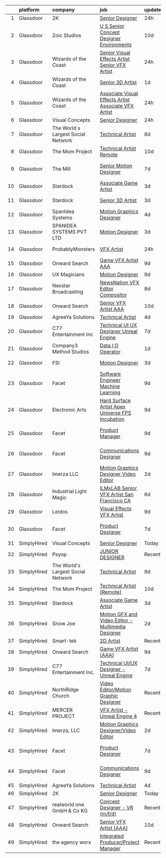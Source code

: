 

|    | platform    | company                            | job                                                                                                                                                                                                                                                                                                                                                                                                                                                                                                                                                                                                                                                                                                                                                                                                                                                                                                                                                                                                                                                                                                                                                                                                                                                                                                                                                                                              | update_time   | location               |
|---:|:------------|:-----------------------------------|:-------------------------------------------------------------------------------------------------------------------------------------------------------------------------------------------------------------------------------------------------------------------------------------------------------------------------------------------------------------------------------------------------------------------------------------------------------------------------------------------------------------------------------------------------------------------------------------------------------------------------------------------------------------------------------------------------------------------------------------------------------------------------------------------------------------------------------------------------------------------------------------------------------------------------------------------------------------------------------------------------------------------------------------------------------------------------------------------------------------------------------------------------------------------------------------------------------------------------------------------------------------------------------------------------------------------------------------------------------------------------------------------------|:--------------|:-----------------------|
|  1 | Glassdoor   | 2K                                 | [Senior Designer](https://www.glassdoor.com/partner/jobListing.htm?pos=110&ao=1136043&s=58&guid=0000018199a7042c9c3711810ada4c14&src=GD_JOB_AD&t=SR&vt=w&ea=1&cs=1_a16ba349&cb=1656140269086&jobListingId=1007962391680&jrtk=3-0-1g6cqe18cklsn801-1g6cqe18qk262800-997da2ebb8f2c82a-)                                                                                                                                                                                                                                                                                                                                                                                                                                                                                                                                                                                                                                                                                                                                                                                                                                                                                                                                                                                                                                                                                                            | 24h           | Austin, TX             |
|  2 | Glassdoor   | Zoic Studios                       | [U S  Senior Concept Designer   Environments](https://www.glassdoor.com/partner/jobListing.htm?pos=113&ao=1136043&s=58&guid=0000018199a7042c9c3711810ada4c14&src=GD_JOB_AD&t=SR&vt=w&ea=1&cs=1_5b767d99&cb=1656140269087&jobListingId=1007940779750&jrtk=3-0-1g6cqe18cklsn801-1g6cqe18qk262800-3dd602ff0a6833af-)                                                                                                                                                                                                                                                                                                                                                                                                                                                                                                                                                                                                                                                                                                                                                                                                                                                                                                                                                                                                                                                                                | 10d           | Remote                 |
|  3 | Glassdoor   | Wizards of the Coast               | [Senior Visual Effects Artist   Senior VFX Artist](https://www.glassdoor.com/partner/jobListing.htm?pos=115&ao=1136043&s=58&guid=0000018199a7042c9c3711810ada4c14&src=GD_JOB_AD&t=SR&vt=w&ea=1&cs=1_6515b6e6&cb=1656140269087&jobListingId=1007961509552&jrtk=3-0-1g6cqe18cklsn801-1g6cqe18qk262800-6436024f98db2467-)                                                                                                                                                                                                                                                                                                                                                                                                                                                                                                                                                                                                                                                                                                                                                                                                                                                                                                                                                                                                                                                                           | 24h           | Renton, WA             |
|  4 | Glassdoor   | Wizards of the Coast               | [Senior 3D Artist](https://www.glassdoor.com/partner/jobListing.htm?pos=129&ao=1136043&s=58&guid=0000018199a7042c9c3711810ada4c14&src=GD_JOB_AD&t=SR&vt=w&ea=1&cs=1_ac0ceb54&cb=1656140269087&jobListingId=1007959625386&jrtk=3-0-1g6cqe18cklsn801-1g6cqe18qk262800-7d6b2e91fe069f28-)                                                                                                                                                                                                                                                                                                                                                                                                                                                                                                                                                                                                                                                                                                                                                                                                                                                                                                                                                                                                                                                                                                           | 1d            | Bellevue, WA           |
|  5 | Glassdoor   | Wizards of the Coast               | [Associate Visual Effects Artist   Associate VFX Artist](https://www.glassdoor.com/partner/jobListing.htm?pos=107&ao=1136043&s=58&guid=0000018199a7042c9c3711810ada4c14&src=GD_JOB_AD&t=SR&vt=w&ea=1&cs=1_75edb127&cb=1656140269086&jobListingId=1007961505800&jrtk=3-0-1g6cqe18cklsn801-1g6cqe18qk262800-40b4fe3b46a0262c-)                                                                                                                                                                                                                                                                                                                                                                                                                                                                                                                                                                                                                                                                                                                                                                                                                                                                                                                                                                                                                                                                     | 24h           | Renton, WA             |
|  6 | Glassdoor   | Visual Concepts                    | [Senior Designer](https://www.glassdoor.com/partner/jobListing.htm?pos=114&ao=1136043&s=58&guid=0000018199a7042c9c3711810ada4c14&src=GD_JOB_AD&t=SR&vt=w&ea=1&cs=1_a7c6a571&cb=1656140269087&jobListingId=1007962391731&jrtk=3-0-1g6cqe18cklsn801-1g6cqe18qk262800-681074ee0d9d7d48-)                                                                                                                                                                                                                                                                                                                                                                                                                                                                                                                                                                                                                                                                                                                                                                                                                                                                                                                                                                                                                                                                                                            | 24h           | Austin, TX             |
|  7 | Glassdoor   | The World s Largest Social Network | [Technical Artist](https://www.glassdoor.com/partner/jobListing.htm?pos=104&ao=1110586&s=58&guid=0000018199a7042c9c3711810ada4c14&src=GD_JOB_AD&t=SR&vt=w&cs=1_8c8235a9&cb=1656140269084&jobListingId=1007945470127&cpc=FA84DF7EA1EC2398&jrtk=3-0-1g6cqe18cklsn801-1g6cqe18qk262800-de89b06fe75f21ae--6NYlbfkN0DSgjPPcnEdvoK3uuxfISLALE6pB1FR7YSHOr_tSg5_QGIhoz_2VqUepdcKLBLI_zTmP0Cdwc6lpraoh9XYJnd_pt7wUHPw4IIhA9oQdU_zXLzlx3tdAdRRo6J89sBMEaNcmNojZwVeEdaa_PxE2Lf-fVWDI0HmuTZAzzh_-AE30m1z5DiUm4MRwP1p-XFuPRZimBw-57GKvpUcn2p4Nw5e5bj4kUm3eW4BNdtYh6nawZskyz-WhN5Keim1Ah3-s_bO9fHldh_odPZDCfcaoYx8dJGp0ZZv6-8dZ7DKkYZcq-vpvBYGii6b5RiFzcgADBtg8NfKjJUbVHB2-ewjMPV6nhyzHr5eEB6b4NtAUEfDp499G3ZwdZJT3Mn7bR0Sqyg7jwutR6uNP-WW1rUuIYAQIIeKtkWqnlz-yzJlDFoyQZl-I8pFCVa129hereYq9VzCIyLL0fxJ5oKMVOcdkWKRFMkLU_m-F7c4zEV1GXvH2rW2awKmRf1carqmRYWfCBkazJ3IJkBpL6B-DlBDINl3NotZ4eT2QbYRGYI8c6ImbgvCfe5x8EZpHL-oF5UvMOhl3CytcfzDxQ%3D%3D)                                                                                                                                                                                                                                                                                                                                                                                                                                                               | 8d            | New York, NY           |
|  8 | Glassdoor   | The Mom Project                    | [Technical Artist  Remote ](https://www.glassdoor.com/partner/jobListing.htm?pos=102&ao=1110586&s=58&guid=0000018199a7042c9c3711810ada4c14&src=GD_JOB_AD&t=SR&vt=w&cs=1_b429f4ad&cb=1656140269079&jobListingId=1007939939925&cpc=D2F1DE17EE1F43B9&jrtk=3-0-1g6cqe18cklsn801-1g6cqe18qk262800-264f9011810ab4a3--6NYlbfkN0BDp_epf89aHDQhKpPegNJQ_ldQpEFZQsM9OcONMGxWx6pU56EKHF58QjVdAUvn2gX31HUntCyLUwzir2_2qLQKiwc4zqgc0EcGzWlJtEFabSJje5p3zQNcGS6mmu-hK71c0amOsooqt9D74xqUp2Fe1oOyI1RWtfFw9BBSi2GEBaE6UlKZT1OWIdXPTDdxo4pEMoD7GhSonUeBq79YoKo56g47dcQItOmT-5MiWhqzKLBjzNlqFmOOFdXtgWrPHyqybmaXYbunNUVDUTqEwwGKsjmVdKkaUwOJsHU0hxu4CuH9wZiYYeB9ZevmWMbV_zPTsVO5Ds4LA8WnuN8t0rWzBTnZuB2u2p6aujQTQMDplb7z3JCJOOr6C8Ip_KzdN8NBfAdr9uL4gkakdlJj3tQJUWhOh5Dvdxe9B0Ikl8RP5gfKJNpB5mjAKNDmtxrAZudoywm3Hg7_hAoZh7fWvdhGAKeRcqAQ3QMpE0DabwYvZWJXKUEljegJRvOjc9MHrQXh2byH7wWObMv90V7qFrRKYmxKemiVxwiG8-R4SzqXpOPy4iY1QtPBxRcwHl91SYKdpgzABqw43g%3D%3D)                                                                                                                                                                                                                                                                                                                                                                                                                                                      | 10d           | Bell, CA               |
|  9 | Glassdoor   | The Mill                           | [Senior Motion Designer](https://www.glassdoor.com/partner/jobListing.htm?pos=128&ao=1136043&s=58&guid=0000018199a7042c9c3711810ada4c14&src=GD_JOB_AD&t=SR&vt=w&ea=1&cs=1_8143bbe8&cb=1656140269087&jobListingId=1007948420630&jrtk=3-0-1g6cqe18cklsn801-1g6cqe18qk262800-4568a48ad2af7345-)                                                                                                                                                                                                                                                                                                                                                                                                                                                                                                                                                                                                                                                                                                                                                                                                                                                                                                                                                                                                                                                                                                     | 7d            | Los Angeles, CA        |
| 10 | Glassdoor   | Stardock                           | [Associate Game Artist](https://www.glassdoor.com/partner/jobListing.htm?pos=112&ao=1136043&s=58&guid=0000018199a7042c9c3711810ada4c14&src=GD_JOB_AD&t=SR&vt=w&ea=1&cs=1_cb1fb994&cb=1656140269087&jobListingId=1007953689488&jrtk=3-0-1g6cqe18cklsn801-1g6cqe18qk262800-5142e70c69ddd18f-)                                                                                                                                                                                                                                                                                                                                                                                                                                                                                                                                                                                                                                                                                                                                                                                                                                                                                                                                                                                                                                                                                                      | 3d            | Plymouth, MI           |
| 11 | Glassdoor   | Stardock                           | [Senior 3D Artist](https://www.glassdoor.com/partner/jobListing.htm?pos=121&ao=1136043&s=58&guid=0000018199a7042c9c3711810ada4c14&src=GD_JOB_AD&t=SR&vt=w&ea=1&cs=1_a1c56b69&cb=1656140269087&jobListingId=1007953689181&jrtk=3-0-1g6cqe18cklsn801-1g6cqe18qk262800-cbe991915d613e17-)                                                                                                                                                                                                                                                                                                                                                                                                                                                                                                                                                                                                                                                                                                                                                                                                                                                                                                                                                                                                                                                                                                           | 3d            | Plymouth, MI           |
| 12 | Glassdoor   | SpanIdea Systems                   | [Motion Graphics Designer](https://www.glassdoor.com/partner/jobListing.htm?pos=124&ao=1136043&s=58&guid=0000018199a7042c9c3711810ada4c14&src=GD_JOB_AD&t=SR&vt=w&ea=1&cs=1_d0bd9b71&cb=1656140269087&jobListingId=1007952216575&jrtk=3-0-1g6cqe18cklsn801-1g6cqe18qk262800-2d51907f9deffe6b-)                                                                                                                                                                                                                                                                                                                                                                                                                                                                                                                                                                                                                                                                                                                                                                                                                                                                                                                                                                                                                                                                                                   | 4d            | Fremont, CA            |
| 13 | Glassdoor   | SPANIDEA SYSTEMS PVT  LTD          | [Motion Designer](https://www.glassdoor.com/partner/jobListing.htm?pos=111&ao=1136043&s=58&guid=0000018199a7042c9c3711810ada4c14&src=GD_JOB_AD&t=SR&vt=w&ea=1&cs=1_6b49f803&cb=1656140269087&jobListingId=1007954646619&jrtk=3-0-1g6cqe18cklsn801-1g6cqe18qk262800-3c66e0c6c0e57cb3-)                                                                                                                                                                                                                                                                                                                                                                                                                                                                                                                                                                                                                                                                                                                                                                                                                                                                                                                                                                                                                                                                                                            | 3d            | San Francisco, CA      |
| 14 | Glassdoor   | ProbablyMonsters                   | [VFX Artist](https://www.glassdoor.com/partner/jobListing.htm?pos=106&ao=1136043&s=58&guid=0000018199a7042c9c3711810ada4c14&src=GD_JOB_AD&t=SR&vt=w&cs=1_52b63af2&cb=1656140269085&jobListingId=1007962507472&jrtk=3-0-1g6cqe18cklsn801-1g6cqe18qk262800-d0d1143189ef12b8-)                                                                                                                                                                                                                                                                                                                                                                                                                                                                                                                                                                                                                                                                                                                                                                                                                                                                                                                                                                                                                                                                                                                      | 24h           | Bellevue, WA           |
| 15 | Glassdoor   | Onward Search                      | [Game VFX Artist  AAA ](https://www.glassdoor.com/partner/jobListing.htm?pos=103&ao=1110586&s=58&guid=0000018199a7042c9c3711810ada4c14&src=GD_JOB_AD&t=SR&vt=w&ea=1&cs=1_daa724e1&cb=1656140269084&jobListingId=1007941481350&cpc=56C4EA4A1A191A49&jrtk=3-0-1g6cqe18cklsn801-1g6cqe18qk262800-52a6a5fc57bf2545--6NYlbfkN0B7YoEZZ2QAGDyEGGmBPAUWSHc1Mt3sMCn9FehKcWA3w1Jyd5V8lWMcCNcrTVJ9hnW7k7XyuXHfanvGi6PJPAE0Pv0Ryh-JptsaHmu6l5ePQXpf80VOzE8oLeNg8LSCLaT8Is2hSHsURdqHuKU3MBOiZwVKj_bGzkqosSgxOZbigIVH6ek3bqgWvMB5pQQc3tWspp96FHyYgXyJ6-fkNw_jC6QWPzEP0_0-_arlRT8dYc_SbGzGlL6IZAIAzsdSLCikF_YNUST7i6OIp2h1b2MOPtX4xdsCpTZ6tplh-AwChUrQ09yvy4kK45EZ9izy--fBxal0Gdp272BVe1_LNKgYiSm9Rcmcqn5bDo1nR4z7x-PcBDYrDDI9SyMXwUQL2PIXeQr6ixyBPf6RLjRyXDkgGMxb119twTzxOYa91ATjoN90qrKOyQl6nueC2ovaHsV_WAi55n_85euVQ79cX_NVlktqzbtflWKaMKwDglZoGt4rsl9BlLowc9JgmjfdCvJaOPojMRZQRcFRqF_TSkvu8keH3fXBqYSKxMZcZyDGvjDvdVUDjf_X9qmoVwcUtYkZAWiPWgGOt9RQ2ebWiVWkiymOqGrwpthEQtkNT5o6XnKqbyD0D_ZGziUtVvT4xp0uEjneGww-IczAJvlWrKYai4VoQBa_yXle2rzctPz1EzqZovBPNGUHHqTIwuxiWwwKH8z7oOcWweo5U0ne78PCc9wBlx4z5leY7gFFOXXWoXMmFeLVF0MtrTGToifXM9-egdKmjVEEO-5IczColghELyj1qxUhO1jK96jXPeoDjQ08EdPpOFFKPGc2xlNrvLXnRWTeFxdKNhfyOXaVoncaF1oYYzuobGsm7CpLQz1Hpej_sTbxspsGwnJxQP-FKIQfPMbMSAp4OcdrgbJC8LAfXWyB6n6NcfisUhDuPcdQ6kao_z6Co43ROEPApLi8YTCpW266TYSt56Ugys3HHtdevQ4ZuPaElrS3DPz0Hf-Nu80PVG7bDm_-XnIkfOw4MvE%3D)   | 9d            | Irvine, CA             |
| 16 | Glassdoor   | UX Magicians                       | [Motion Designer](https://www.glassdoor.com/partner/jobListing.htm?pos=119&ao=1136043&s=58&guid=0000018199a7042c9c3711810ada4c14&src=GD_JOB_AD&t=SR&vt=w&ea=1&cs=1_41899ffb&cb=1656140269087&jobListingId=1007942419974&jrtk=3-0-1g6cqe18cklsn801-1g6cqe18qk262800-5b2a766fdedec4d3-)                                                                                                                                                                                                                                                                                                                                                                                                                                                                                                                                                                                                                                                                                                                                                                                                                                                                                                                                                                                                                                                                                                            | 9d            | Remote                 |
| 17 | Glassdoor   | Nexstar Broadcasting               | [NewsNation VFX Editor Compositor](https://www.glassdoor.com/partner/jobListing.htm?pos=123&ao=1136043&s=58&guid=0000018199a7042c9c3711810ada4c14&src=GD_JOB_AD&t=SR&vt=w&cs=1_ec8454cb&cb=1656140269087&jobListingId=1007945291900&jrtk=3-0-1g6cqe18cklsn801-1g6cqe18qk262800-9864862043508ca6-)                                                                                                                                                                                                                                                                                                                                                                                                                                                                                                                                                                                                                                                                                                                                                                                                                                                                                                                                                                                                                                                                                                | 8d            | Chicago, IL            |
| 18 | Glassdoor   | Onward Search                      | [Senior VFX Artist  AAA ](https://www.glassdoor.com/partner/jobListing.htm?pos=105&ao=1110586&s=58&guid=0000018199a7042c9c3711810ada4c14&src=GD_JOB_AD&t=SR&vt=w&ea=1&cs=1_5c52e675&cb=1656140269085&jobListingId=1007940995781&cpc=6FC5BA77C9A4CD78&jrtk=3-0-1g6cqe18cklsn801-1g6cqe18qk262800-d56ccd77703b3b32--6NYlbfkN0B7YoEZZ2QAGDyEGGmBPAUWSHc1Mt3sMCn9FehKcWA3w1Jyd5V8lWMcCNcrTVJ9hnW439lD8889pTn58W7_ayFPduOuPIEk4LorV3Fkk6urTC11HrkeVIOZiucu2zjQJaNr--fmDvwb_WPMXscQ32tBIL68DgsR9HiUy0vcaJL7yTHIzvFiZNkd1B9vgK0iSv42a0QcnkYlBWjgDhfPD7mBslWZ_IgC0doVy1HwVj79qKDHBPqGY-K6sgJLW-CsC6IUGLpCu3oUm1jKAgNoqmD9pJ-ccH0-IAYgod39-_47RiWiFeSXfQMCr7LLzRttlqvbKfHLmI_-BQ7HAB1YMs9Cj9wEm_XjW1IFZzHukP4TPKGaLgA6qyaqN4sB2fw0wRpU1N6aPVtUtr1KPbDccj3ovIa4P-LpyCJTKHpiw8ELjp1SRmyaCMYDiceyhWUELbgJ5yMdTHeYczkyJhHiT9mfwYsShNcCxiCMVtyXd9sU6GtPiVF3b5W97hqhTB5rtEx9UA6PiwVQHrNfneM1NWQUWaVQqHDtxlwmaR4hvORcYaUbIS2xEoMewP3kylJdTX5dbQAoH0_-C1llz42zdVniC780amfo73E0Bo0tUdtbV3SfPI9vtZSUh6NHK_RT1sG79hvgEci1eaJUxLZMIUUj9b-kFcW_7Szl1tCVmCqLSMGHbA7KFZmF5RXrF-YOew3QTuJiDc5roT6Hlso17fykS8z3CEQQXmkWV-1K6oM1J4l0FXcF2e88axA0q4rd0ispmulI0bjiSFuwFHlxBFZhAkL-3UCyywMekP-efI_Q3txQittXhwDFcky9TUhwSEABcgZv8bym1oIz_75J28ammccM5Ok7dJ_3XOz9RV-IX_fzrEOB9GdZ7aJLJXW4t-_vVqnXOGLmpq7MKVxJxtiBT2IwXQekzCjFlOipKHXBI2f9vTGdS_ez0nXy6UBuT5Vx7I-ruOs1VHN2GexfMz__is_TqA_qFClwmiC7s3agli9zK7sRUuUu9o8PxeKuXkU%3D) | 10d           | San Ramon, CA          |
| 19 | Glassdoor   | AgreeYa Solutions                  | [Technical Artist](https://www.glassdoor.com/partner/jobListing.htm?pos=101&ao=1110586&s=58&guid=0000018199a7042c9c3711810ada4c14&src=GD_JOB_AD&t=SR&vt=w&ea=1&cs=1_1b50139b&cb=1656140269079&jobListingId=1007951928158&cpc=9908D8D4413DBB8A&jrtk=3-0-1g6cqe18cklsn801-1g6cqe18qk262800-0e97c32089a08e2d--6NYlbfkN0Dwb_YIohz4zuU9-hizYTxpAJ9-qZQvsILXUPhgrrTAx5tS5Q7cYMYpo6ALWUQbQqPQiQ1qn7MmkWW37chkrsqLUFxmoGR0o3NHbhVPUXlHnJ0w3ZNtz9xp9hODUcuxehPfOLsRQhJ1sJhH3MYYD2quhXlc9D8fH-RjvVqMr76o7_mbbIfDg7xw2MtgTN1Zxq25Va3_nBswm9JnfX9qmfWVdRj6H1opN_pqAMsZHV4zatpxA8x6XWJ7_Jwjcy1fEdskpooOsUJeKAeNlKTYOOPP4xYkbU_GNxq_Qr8C2n2BkV16lm2SNT7fiKTLJ3dyoOLEZrLPt8aa3DQ9x1ORpXP0jsvT0kVSWQD_WQsPaVBVU7bVqyFTlQAQCZp2Ibh-OCZy7e5eGeBNN4EWdjSNVcJfU5XO9yWnENOEqMjuPr-X68kUdZHr3zItu2SN_xj2K17Ai4QDXbomtQ-QcDL2w_g_RZPSRJJ3HFoDnT4xxhX3U35E_OWhA146O4W-4JPaGBs%3D)                                                                                                                                                                                                                                                                                                                                                                                                                                                                                                                                        | 4d            | Remote                 |
| 20 | Glassdoor   | C77 Entertainment Inc              | [Technical UI UX Designer   Unreal Engine](https://www.glassdoor.com/partner/jobListing.htm?pos=125&ao=1136043&s=58&guid=0000018199a7042c9c3711810ada4c14&src=GD_JOB_AD&t=SR&vt=w&ea=1&cs=1_f78ad2c8&cb=1656140269087&jobListingId=1007948194721&jrtk=3-0-1g6cqe18cklsn801-1g6cqe18qk262800-a9fe2164440c06a7-)                                                                                                                                                                                                                                                                                                                                                                                                                                                                                                                                                                                                                                                                                                                                                                                                                                                                                                                                                                                                                                                                                   | 7d            | Bellevue, WA           |
| 21 | Glassdoor   | Company3 Method Studios            | [Data I O Operator](https://www.glassdoor.com/partner/jobListing.htm?pos=126&ao=1136043&s=58&guid=0000018199a7042c9c3711810ada4c14&src=GD_JOB_AD&t=SR&vt=w&ea=1&cs=1_1ab82f30&cb=1656140269087&jobListingId=1007960245910&jrtk=3-0-1g6cqe18cklsn801-1g6cqe18qk262800-51be219319e4b473-)                                                                                                                                                                                                                                                                                                                                                                                                                                                                                                                                                                                                                                                                                                                                                                                                                                                                                                                                                                                                                                                                                                          | 1d            | Hollywood, CA          |
| 22 | Glassdoor   | FSI                                | [Motion Designer](https://www.glassdoor.com/partner/jobListing.htm?pos=117&ao=1136043&s=58&guid=0000018199a7042c9c3711810ada4c14&src=GD_JOB_AD&t=SR&vt=w&ea=1&cs=1_8bbf801c&cb=1656140269087&jobListingId=1007954663041&jrtk=3-0-1g6cqe18cklsn801-1g6cqe18qk262800-248d3b5c2d98e761-)                                                                                                                                                                                                                                                                                                                                                                                                                                                                                                                                                                                                                                                                                                                                                                                                                                                                                                                                                                                                                                                                                                            | 3d            | Newark, CA             |
| 23 | Glassdoor   | Facet                              | [Software Engineer   Machine Learning](https://www.glassdoor.com/partner/jobListing.htm?pos=127&ao=1136043&s=58&guid=0000018199a7042c9c3711810ada4c14&src=GD_JOB_AD&t=SR&vt=w&ea=1&cs=1_e02e438a&cb=1656140269087&jobListingId=1007942852875&jrtk=3-0-1g6cqe18cklsn801-1g6cqe18qk262800-d72e5880989bd4aa-)                                                                                                                                                                                                                                                                                                                                                                                                                                                                                                                                                                                                                                                                                                                                                                                                                                                                                                                                                                                                                                                                                       | 9d            | San Francisco, CA      |
| 24 | Glassdoor   | Electronic Arts                    | [Hard Surface Artist  Apex Universe FPS Incubation ](https://www.glassdoor.com/partner/jobListing.htm?pos=120&ao=1136043&s=58&guid=0000018199a7042c9c3711810ada4c14&src=GD_JOB_AD&t=SR&vt=w&cs=1_ec8da9bf&cb=1656140269087&jobListingId=1007942637389&jrtk=3-0-1g6cqe18cklsn801-1g6cqe18qk262800-d91f0bcd697e42ee-)                                                                                                                                                                                                                                                                                                                                                                                                                                                                                                                                                                                                                                                                                                                                                                                                                                                                                                                                                                                                                                                                              | 9d            | Los Angeles, CA        |
| 25 | Glassdoor   | Facet                              | [Product Manager](https://www.glassdoor.com/partner/jobListing.htm?pos=130&ao=1136043&s=58&guid=0000018199a7042c9c3711810ada4c14&src=GD_JOB_AD&t=SR&vt=w&ea=1&cs=1_3e3b6639&cb=1656140269087&jobListingId=1007942852892&jrtk=3-0-1g6cqe18cklsn801-1g6cqe18qk262800-3aeaa13ee4b8da90-)                                                                                                                                                                                                                                                                                                                                                                                                                                                                                                                                                                                                                                                                                                                                                                                                                                                                                                                                                                                                                                                                                                            | 9d            | San Francisco, CA      |
| 26 | Glassdoor   | Facet                              | [Communications Designer](https://www.glassdoor.com/partner/jobListing.htm?pos=108&ao=1136043&s=58&guid=0000018199a7042c9c3711810ada4c14&src=GD_JOB_AD&t=SR&vt=w&ea=1&cs=1_86e09462&cb=1656140269086&jobListingId=1007942852878&jrtk=3-0-1g6cqe18cklsn801-1g6cqe18qk262800-537d387b58b0c2ba-)                                                                                                                                                                                                                                                                                                                                                                                                                                                                                                                                                                                                                                                                                                                                                                                                                                                                                                                                                                                                                                                                                                    | 9d            | San Francisco, CA      |
| 27 | Glassdoor   | Imerza  LLC                        | [Motion Graphics Designer Video Editor](https://www.glassdoor.com/partner/jobListing.htm?pos=118&ao=1136043&s=58&guid=0000018199a7042c9c3711810ada4c14&src=GD_JOB_AD&t=SR&vt=w&ea=1&cs=1_5e513eab&cb=1656140269087&jobListingId=1007956461689&jrtk=3-0-1g6cqe18cklsn801-1g6cqe18qk262800-ca84f3e7bfd9f232-)                                                                                                                                                                                                                                                                                                                                                                                                                                                                                                                                                                                                                                                                                                                                                                                                                                                                                                                                                                                                                                                                                      | 2d            | Sarasota, FL           |
| 28 | Glassdoor   | Industrial Light   Magic           | [ILMxLAB Senior VFX Artist San Francisco  CA](https://www.glassdoor.com/partner/jobListing.htm?pos=122&ao=1136043&s=58&guid=0000018199a7042c9c3711810ada4c14&src=GD_JOB_AD&t=SR&vt=w&cs=1_edcc655c&cb=1656140269087&jobListingId=1007948705474&jrtk=3-0-1g6cqe18cklsn801-1g6cqe18qk262800-2781d1225f138c5c-)                                                                                                                                                                                                                                                                                                                                                                                                                                                                                                                                                                                                                                                                                                                                                                                                                                                                                                                                                                                                                                                                                     | 6d            | San Francisco, CA      |
| 29 | Glassdoor   | Leidos                             | [Visual Effects  VFX  Artist](https://www.glassdoor.com/partner/jobListing.htm?pos=116&ao=1136043&s=58&guid=0000018199a7042c9c3711810ada4c14&src=GD_JOB_AD&t=SR&vt=w&cs=1_443d7aee&cb=1656140269087&jobListingId=1007943176009&jrtk=3-0-1g6cqe18cklsn801-1g6cqe18qk262800-189549436f7711b2-)                                                                                                                                                                                                                                                                                                                                                                                                                                                                                                                                                                                                                                                                                                                                                                                                                                                                                                                                                                                                                                                                                                     | 9d            | Reston, VA             |
| 30 | Glassdoor   | Facet                              | [Product Designer](https://www.glassdoor.com/partner/jobListing.htm?pos=109&ao=1136043&s=58&guid=0000018199a7042c9c3711810ada4c14&src=GD_JOB_AD&t=SR&vt=w&ea=1&cs=1_b733d627&cb=1656140269086&jobListingId=1007948227668&jrtk=3-0-1g6cqe18cklsn801-1g6cqe18qk262800-3ef07f10dc7cab1c-)                                                                                                                                                                                                                                                                                                                                                                                                                                                                                                                                                                                                                                                                                                                                                                                                                                                                                                                                                                                                                                                                                                           | 7d            | San Francisco, CA      |
| 31 | SimplyHired | Visual Concepts                    | [Senior Designer](https://www.simplyhired.com/job/3C6gi7KgytaBWqLdERtdFWOiUs5H3rysegCGLqtBOc1yuSxosgu_bg?q=vfx+designer)                                                                                                                                                                                                                                                                                                                                                                                                                                                                                                                                                                                                                                                                                                                                                                                                                                                                                                                                                                                                                                                                                                                                                                                                                                                                         | Today         | Austin, TX             |
| 32 | SimplyHired | Psyop                              | [JUNIOR DESIGNER](https://www.simplyhired.com/job/zSJ2o2OxFVF9AqKa__B93UhQBlvvf_irwOF_5c0XrRg_GvznVO0-KQ?q=vfx+designer)                                                                                                                                                                                                                                                                                                                                                                                                                                                                                                                                                                                                                                                                                                                                                                                                                                                                                                                                                                                                                                                                                                                                                                                                                                                                         | Recently      | New York, NY           |
| 33 | SimplyHired | The World's Largest Social Network | [Technical Artist](https://www.simplyhired.com/job/Y2FNoo1uTAcldWV6dQhjK7PuvsJN1U0ikAImFpa5s-XmibWBswR6Dg?q=vfx+designer)                                                                                                                                                                                                                                                                                                                                                                                                                                                                                                                                                                                                                                                                                                                                                                                                                                                                                                                                                                                                                                                                                                                                                                                                                                                                        | 8d            | New York, NY           |
| 34 | SimplyHired | The Mom Project                    | [Technical Artist (Remote)](https://www.simplyhired.com/job/w_v3qtMolkHlbVEkHC_iaB-jTTa0wRdaEDbU6unmiBOhbfIT32yzEg?q=vfx+designer)                                                                                                                                                                                                                                                                                                                                                                                                                                                                                                                                                                                                                                                                                                                                                                                                                                                                                                                                                                                                                                                                                                                                                                                                                                                               | 10d           | Bell, CA               |
| 35 | SimplyHired | Stardock                           | [Associate Game Artist](https://www.simplyhired.com/job/lVpgzlz398J3H9ru6tNxuegN6mRFl7vRvIlbtucSsOOFPvSLODLymg?q=vfx+designer)                                                                                                                                                                                                                                                                                                                                                                                                                                                                                                                                                                                                                                                                                                                                                                                                                                                                                                                                                                                                                                                                                                                                                                                                                                                                   | 3d            | Plymouth, MI           |
| 36 | SimplyHired | Snow Joe                           | [Motion GFX and Video Editor - Multimedia Designer](https://www.simplyhired.com/job/HVMBdr8b-igGIhhIJ2JTxOIvspmn-MTBjFfJSBLKydVFxUwzfpgZ3Q?q=vfx+designer)                                                                                                                                                                                                                                                                                                                                                                                                                                                                                                                                                                                                                                                                                                                                                                                                                                                                                                                                                                                                                                                                                                                                                                                                                                       | 2d            | Hoboken, NJ            |
| 37 | SimplyHired | Smart-tek                          | [2D Artist](https://www.simplyhired.com/job/xuboe7C5Q0up7yi0Bm759-yG_-gPeJ_LlyZCFBjcCPJSWHMPUgDSSw?q=vfx+designer)                                                                                                                                                                                                                                                                                                                                                                                                                                                                                                                                                                                                                                                                                                                                                                                                                                                                                                                                                                                                                                                                                                                                                                                                                                                                               | Recently      | Duluth, GA             |
| 38 | SimplyHired | Onward Search                      | [Game VFX Artist (AAA)](https://www.simplyhired.com/job/6vT9O54JDIXmLjvRqVKqsmDHpsBSu7ki65EW194k24vzwTc12iM2ag?q=vfx+designer)                                                                                                                                                                                                                                                                                                                                                                                                                                                                                                                                                                                                                                                                                                                                                                                                                                                                                                                                                                                                                                                                                                                                                                                                                                                                   | 9d            | Irvine, CA             |
| 39 | SimplyHired | C77 Entertainment Inc.             | [Technical UI/UX Designer - Unreal Engine](https://www.simplyhired.com/job/ddo7IuGIqy9U5x6JPp1Ta_OEeD2Q3JspU5GXOk3NbZ0kZFNZXYo1kA?q=vfx+designer)                                                                                                                                                                                                                                                                                                                                                                                                                                                                                                                                                                                                                                                                                                                                                                                                                                                                                                                                                                                                                                                                                                                                                                                                                                                | 7d            | Bellevue, WA           |
| 40 | SimplyHired | NorthRidge Church                  | [Video Editor/Motion Graphic Designer](https://www.simplyhired.com/job/8_6KdKiYlMrs0hUcTKQk0Kaf3oCON_o9oFbKQhXQb3FdDKcSJG-K5Q?q=vfx+designer)                                                                                                                                                                                                                                                                                                                                                                                                                                                                                                                                                                                                                                                                                                                                                                                                                                                                                                                                                                                                                                                                                                                                                                                                                                                    | Recently      | Plymouth, MI           |
| 41 | SimplyHired | MERCER PROJECT                     | [VFX Artist - Unreal Engine 4](https://www.simplyhired.com/job/2oePjLPnODm44ASH_jfmm99NvQfkSOC48xk2mIXNrjRpGVBiOBzF7Q?q=vfx+designer)                                                                                                                                                                                                                                                                                                                                                                                                                                                                                                                                                                                                                                                                                                                                                                                                                                                                                                                                                                                                                                                                                                                                                                                                                                                            | Recently      | Remote                 |
| 42 | SimplyHired | Imerza, LLC                        | [Motion Graphics Designer/Video Editor](https://www.simplyhired.com/job/JFpD4fm-aNY_VyJDu-kLyonAMHMzobpqJZ8Jae1J5jrYTRPaZU6A8g?q=vfx+designer)                                                                                                                                                                                                                                                                                                                                                                                                                                                                                                                                                                                                                                                                                                                                                                                                                                                                                                                                                                                                                                                                                                                                                                                                                                                   | 2d            | Sarasota, FL           |
| 43 | SimplyHired | Facet                              | [Product Designer](https://www.simplyhired.com/job/mXfLdIzROFXZ4LZM8IUwypMkfkVTZlEQ5iYR6asUe9PpCJX1nH947A?q=vfx+designer)                                                                                                                                                                                                                                                                                                                                                                                                                                                                                                                                                                                                                                                                                                                                                                                                                                                                                                                                                                                                                                                                                                                                                                                                                                                                        | 7d            | San Francisco, CA      |
| 44 | SimplyHired | Facet                              | [Communications Designer](https://www.simplyhired.com/job/L_06yyt8zMe7k2_K7ClDrhxp_NCJ0puLYHHmqqJPI3nI6ln8BwY1Og?q=vfx+designer)                                                                                                                                                                                                                                                                                                                                                                                                                                                                                                                                                                                                                                                                                                                                                                                                                                                                                                                                                                                                                                                                                                                                                                                                                                                                 | 9d            | San Francisco, CA      |
| 45 | SimplyHired | AgreeYa Solutions                  | [Technical Artist](https://www.simplyhired.com/job/1S-wUjgCh_axFRzDlGtpVnaNAjNW2pN29FQEzqSNAwidQAXHkplpEg?q=vfx+designer)                                                                                                                                                                                                                                                                                                                                                                                                                                                                                                                                                                                                                                                                                                                                                                                                                                                                                                                                                                                                                                                                                                                                                                                                                                                                        | 4d            | Remote                 |
| 46 | SimplyHired | 2K                                 | [Senior Designer](https://www.simplyhired.com/job/dfjb6NSXfiUviUNou9mEJDUnwfQK-kpRHVZMj_aOfUulX91tHK3QVg?q=vfx+designer)                                                                                                                                                                                                                                                                                                                                                                                                                                                                                                                                                                                                                                                                                                                                                                                                                                                                                                                                                                                                                                                                                                                                                                                                                                                                         | Today         | Austin, TX             |
| 47 | SimplyHired | realworld one GmbH & Co KG         | [Concept Designer - VR (m/f/d)](https://www.simplyhired.com/job/9M9B0HjzlxbnEWwSs63j38J2jv4QAGwRz17kgQnuQPJjtHPVVTunxA?q=vfx+designer)                                                                                                                                                                                                                                                                                                                                                                                                                                                                                                                                                                                                                                                                                                                                                                                                                                                                                                                                                                                                                                                                                                                                                                                                                                                           | Recently      | Remote                 |
| 48 | SimplyHired | Onward Search                      | [Senior VFX Artist (AAA)](https://www.simplyhired.com/job/cKW-7xCk8PrfotsS4eZeFWamtnigPYHEkhAHrF_3A8AgneMuDFXCNQ?q=vfx+designer)                                                                                                                                                                                                                                                                                                                                                                                                                                                                                                                                                                                                                                                                                                                                                                                                                                                                                                                                                                                                                                                                                                                                                                                                                                                                 | 10d           | San Ramon, CA          |
| 49 | SimplyHired | the agency worx                    | [Integrated Producer/Project Manager](https://www.simplyhired.com/job/rVYdgbxCJSHZs5IgtW-7mt1CC9udnVwpTAZANyxJ709ZoeOn2cPOMg?q=vfx+designer)                                                                                                                                                                                                                                                                                                                                                                                                                                                                                                                                                                                                                                                                                                                                                                                                                                                                                                                                                                                                                                                                                                                                                                                                                                                     | Recently      | Township of Warren, NJ |